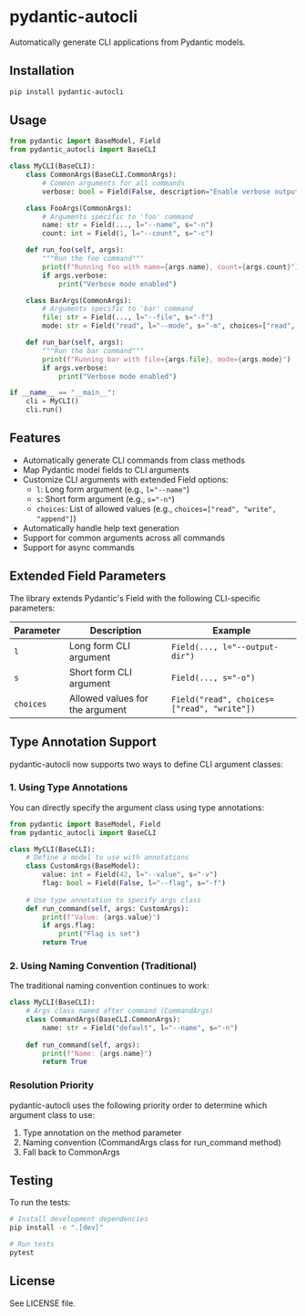 # pydantic-autocli

Automatically generate CLI applications from Pydantic models.

## Installation

```bash
pip install pydantic-autocli
```

## Usage

```python
from pydantic import BaseModel, Field
from pydantic_autocli import BaseCLI

class MyCLI(BaseCLI):
    class CommonArgs(BaseCLI.CommonArgs):
        # Common arguments for all commands
        verbose: bool = Field(False, description="Enable verbose output")

    class FooArgs(CommonArgs):
        # Arguments specific to 'foo' command
        name: str = Field(..., l="--name", s="-n")
        count: int = Field(1, l="--count", s="-c")

    def run_foo(self, args):
        """Run the foo command"""
        print(f"Running foo with name={args.name}, count={args.count}")
        if args.verbose:
            print("Verbose mode enabled")

    class BarArgs(CommonArgs):
        # Arguments specific to 'bar' command
        file: str = Field(..., l="--file", s="-f")
        mode: str = Field("read", l="--mode", s="-m", choices=["read", "write", "append"])

    def run_bar(self, args):
        """Run the bar command"""
        print(f"Running bar with file={args.file}, mode={args.mode}")
        if args.verbose:
            print("Verbose mode enabled")

if __name__ == "__main__":
    cli = MyCLI()
    cli.run()
```

## Features

- Automatically generate CLI commands from class methods
- Map Pydantic model fields to CLI arguments
- Customize CLI arguments with extended Field options:
  - `l`: Long form argument (e.g., `l="--name"`)
  - `s`: Short form argument (e.g., `s="-n"`)
  - `choices`: List of allowed values (e.g., `choices=["read", "write", "append"]`)
- Automatically handle help text generation
- Support for common arguments across all commands
- Support for async commands

## Extended Field Parameters

The library extends Pydantic's Field with the following CLI-specific parameters:

| Parameter | Description | Example |
|-----------|-------------|---------|
| `l` | Long form CLI argument | `Field(..., l="--output-dir")` |
| `s` | Short form CLI argument | `Field(..., s="-o")` |
| `choices` | Allowed values for the argument | `Field("read", choices=["read", "write"])` |

## Type Annotation Support

pydantic-autocli now supports two ways to define CLI argument classes:

### 1. Using Type Annotations

You can directly specify the argument class using type annotations:

```python
from pydantic import BaseModel, Field
from pydantic_autocli import BaseCLI

class MyCLI(BaseCLI):
    # Define a model to use with annotations
    class CustomArgs(BaseModel):
        value: int = Field(42, l="--value", s="-v")
        flag: bool = Field(False, l="--flag", s="-f")
    
    # Use type annotation to specify args class
    def run_command(self, args: CustomArgs):
        print(f"Value: {args.value}")
        if args.flag:
            print("Flag is set")
        return True
```

### 2. Using Naming Convention (Traditional)

The traditional naming convention continues to work:

```python
class MyCLI(BaseCLI):
    # Args class named after command (CommandArgs)
    class CommandArgs(BaseCLI.CommonArgs):
        name: str = Field("default", l="--name", s="-n")
    
    def run_command(self, args):
        print(f"Name: {args.name}")
        return True
```

### Resolution Priority

pydantic-autocli uses the following priority order to determine which argument class to use:

1. Type annotation on the method parameter
2. Naming convention (CommandArgs class for run_command method)
3. Fall back to CommonArgs

## Testing

To run the tests:

```bash
# Install development dependencies
pip install -e ".[dev]"

# Run tests
pytest
```

## License

See LICENSE file.
